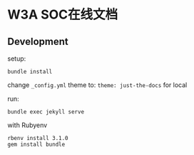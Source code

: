 # W3A SOC在线文档

## Development

setup:

```
bundle install
```

change `_config.yml` theme to: `theme: just-the-docs` for local 

run:

```
bundle exec jekyll serve
```

with Rubyenv

```
rbenv install 3.1.0
gem install bundle
```

